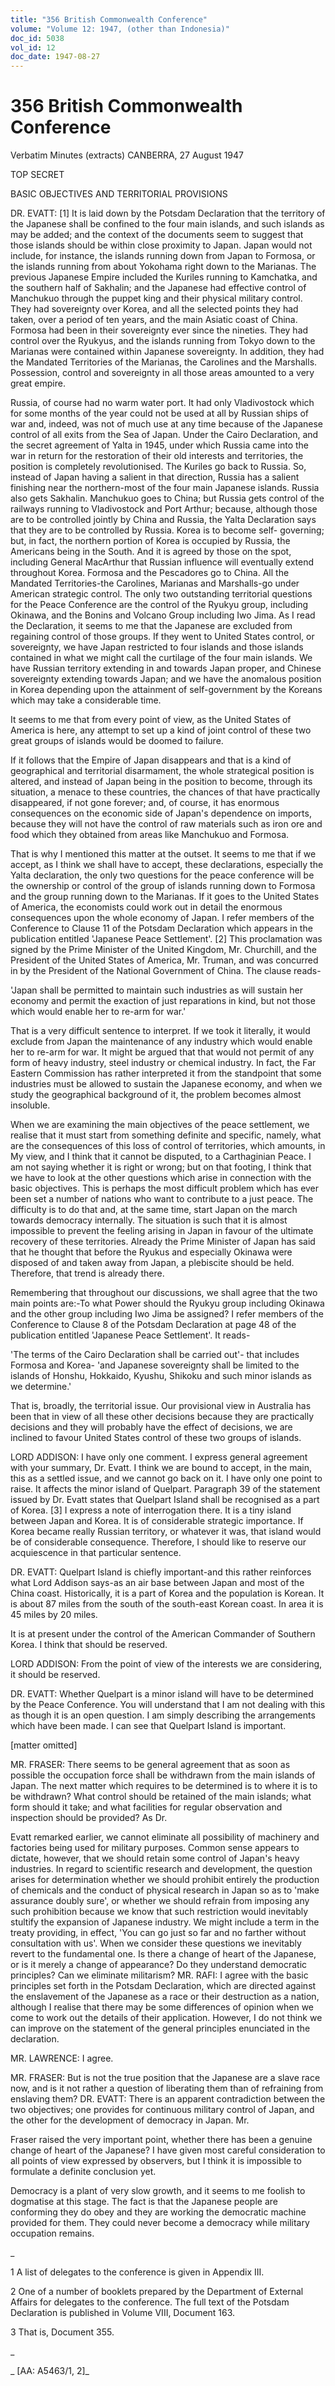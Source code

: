 ```yaml
---
title: "356 British Commonwealth Conference"
volume: "Volume 12: 1947, (other than Indonesia)"
doc_id: 5038
vol_id: 12
doc_date: 1947-08-27
---
```


# 356 British Commonwealth Conference

Verbatim Minutes (extracts) CANBERRA, 27 August 1947

TOP SECRET

BASIC OBJECTIVES AND TERRITORIAL PROVISIONS

DR. EVATT: [1] It is laid down by the Potsdam Declaration that the territory of the Japanese shall be confined to the four main islands, and such islands as may be added; and the context of the documents seem to suggest that those islands should be within close proximity to Japan. Japan would not include, for instance, the islands running down from Japan to Formosa, or the islands running from about Yokohama right down to the Marianas. The previous Japanese Empire included the Kuriles running to Kamchatka, and the southern half of Sakhalin; and the Japanese had effective control of Manchukuo through the puppet king and their physical military control. They had sovereignty over Korea, and all the selected points they had taken, over a period of ten years, and the main Asiatic coast of China. Formosa had been in their sovereignty ever since the nineties. They had control over the Ryukyus, and the islands running from Tokyo down to the Marianas were contained within Japanese sovereignty. In addition, they had the Mandated Territories of the Marianas, the Carolines and the Marshalls. Possession, control and sovereignty in all those areas amounted to a very great empire.

Russia, of course had no warm water port. It had only Vladivostock which for some months of the year could not be used at all by Russian ships of war and, indeed, was not of much use at any time because of the Japanese control of all exits from the Sea of Japan. Under the Cairo Declaration, and the secret agreement of Yalta in 1945, under which Russia came into the war in return for the restoration of their old interests and territories, the position is completely revolutionised. The Kuriles go back to Russia. So, instead of Japan having a salient in that direction, Russia has a salient finishing near the northern-most of the four main Japanese islands. Russia also gets Sakhalin. Manchukuo goes to China; but Russia gets control of the railways running to Vladivostock and Port Arthur; because, although those are to be controlled jointly by China and Russia, the Yalta Declaration says that they are to be controlled by Russia. Korea is to become self- governing; but, in fact, the northern portion of Korea is occupied by Russia, the Americans being in the South. And it is agreed by those on the spot, including General MacArthur that Russian influence will eventually extend throughout Korea. Formosa and the Pescadores go to China. All the Mandated Territories-the Carolines, Marianas and Marshalls-go under American strategic control. The only two outstanding territorial questions for the Peace Conference are the control of the Ryukyu group, including Okinawa, and the Bonins and Volcano Group including Iwo Jima. As I read the Declaration, it seems to me that the Japanese are excluded from regaining control of those groups. If they went to United States control, or sovereignty, we have Japan restricted to four islands and those islands contained in what we might call the curtilage of the four main islands. We have Russian territory extending in and towards Japan proper, and Chinese sovereignty extending towards Japan; and we have the anomalous position in Korea depending upon the attainment of self-government by the Koreans which may take a considerable time.

It seems to me that from every point of view, as the United States of America is here, any attempt to set up a kind of joint control of these two great groups of islands would be doomed to failure.

If it follows that the Empire of Japan disappears and that is a kind of geographical and territorial disarmament, the whole strategical position is altered, and instead of Japan being in the position to become, through its situation, a menace to these countries, the chances of that have practically disappeared, if not gone forever; and, of course, it has enormous consequences on the economic side of Japan's dependence on imports, because they will not have the control of raw materials such as iron ore and food which they obtained from areas like Manchukuo and Formosa.

That is why I mentioned this matter at the outset. It seems to me that if we accept, as I think we shall have to accept, these declarations, especially the Yalta declaration, the only two questions for the peace conference will be the ownership or control of the group of islands running down to Formosa and the group running down to the Marianas. If it goes to the United States of America, the economists could work out in detail the enormous consequences upon the whole economy of Japan. I refer members of the Conference to Clause 11 of the Potsdam Declaration which appears in the publication entitled 'Japanese Peace Settlement'. [2] This proclamation was signed by the Prime Minister of the United Kingdom, Mr. Churchill, and the President of the United States of America, Mr. Truman, and was concurred in by the President of the National Government of China. The clause reads-

'Japan shall be permitted to maintain such industries as will sustain her economy and permit the exaction of just reparations in kind, but not those which would enable her to re-arm for war.'

That is a very difficult sentence to interpret. If we took it literally, it would exclude from Japan the maintenance of any industry which would enable her to re-arm for war. It might be argued that that would not permit of any form of heavy industry, steel industry or chemical industry. In fact, the Far Eastern Commission has rather interpreted it from the standpoint that some industries must be allowed to sustain the Japanese economy, and when we study the geographical background of it, the problem becomes almost insoluble.

When we are examining the main objectives of the peace settlement, we realise that it must start from something definite and specific, namely, what are the consequences of this loss of control of territories, which amounts, in My view, and I think that it cannot be disputed, to a Carthaginian Peace. I am not saying whether it is right or wrong; but on that footing, I think that we have to look at the other questions which arise in connection with the basic objectives. This is perhaps the most difficult problem which has ever been set a number of nations who want to contribute to a just peace. The difficulty is to do that and, at the same time, start Japan on the march towards democracy internally. The situation is such that it is almost impossible to prevent the feeling arising in Japan in favour of the ultimate recovery of these territories. Already the Prime Minister of Japan has said that he thought that before the Ryukus and especially Okinawa were disposed of and taken away from Japan, a plebiscite should be held. Therefore, that trend is already there.

Remembering that throughout our discussions, we shall agree that the two main points are:-To what Power should the Ryukyu group including Okinawa and the other group including Iwo Jima be assigned? I refer members of the Conference to Clause 8 of the Potsdam Declaration at page 48 of the publication entitled 'Japanese Peace Settlement'. It reads-

'The terms of the Cairo Declaration shall be carried out'- that includes Formosa and Korea- 'and Japanese sovereignty shall be limited to the islands of Honshu, Hokkaido, Kyushu, Shikoku and such minor islands as we determine.'

That is, broadly, the territorial issue. Our provisional view in Australia has been that in view of all these other decisions because they are practically decisions and they will probably have the effect of decisions, we are inclined to favour United States control of these two groups of islands.

LORD ADDISON: I have only one comment. I express general agreement with your summary, Dr. Evatt. I think we are bound to accept, in the main, this as a settled issue, and we cannot go back on it. I have only one point to raise. It affects the minor island of Quelpart. Paragraph 39 of the statement issued by Dr. Evatt states that Quelpart Island shall be recognised as a part of Korea. [3] I express a note of interrogation there. It is a tiny island between Japan and Korea. It is of considerable strategic importance. If Korea became really Russian territory, or whatever it was, that island would be of considerable consequence. Therefore, I should like to reserve our acquiescence in that particular sentence.

DR. EVATT: Quelpart Island is chiefly important-and this rather reinforces what Lord Addison says-as an air base between Japan and most of the China coast. Historically, it is a part of Korea and the population is Korean. It is about 87 miles from the south of the south-east Korean coast. In area it is 45 miles by 20 miles.

It is at present under the control of the American Commander of Southern Korea. I think that should be reserved.

LORD ADDISON: From the point of view of the interests we are considering, it should be reserved.

DR. EVATT: Whether Quelpart is a minor island will have to be determined by the Peace Conference. You will understand that I am not dealing with this as though it is an open question. I am simply describing the arrangements which have been made. I can see that Quelpart Island is important.

[matter omitted]

MR. FRASER: There seems to be general agreement that as soon as possible the occupation force shall be withdrawn from the main islands of Japan. The next matter which requires to be determined is to where it is to be withdrawn? What control should be retained of the main islands; what form should it take; and what facilities for regular observation and inspection should be provided? As Dr.

Evatt remarked earlier, we cannot eliminate all possibility of machinery and factories being used for military purposes. Common sense appears to dictate, however, that we should retain some control of Japan's heavy industries. In regard to scientific research and development, the question arises for determination whether we should prohibit entirely the production of chemicals and the conduct of physical research in Japan so as to 'make assurance doubly sure', or whether we should refrain from imposing any such prohibition because we know that such restriction would inevitably stultify the expansion of Japanese industry. We might include a term in the treaty providing, in effect, 'You can go just so far and no farther without consultation with us'. When we consider these questions we inevitably revert to the fundamental one. Is there a change of heart of the Japanese, or is it merely a change of appearance? Do they understand democratic principles? Can we eliminate militarism? MR. RAFI: I agree with the basic principles set forth in the Potsdam Declaration, which are directed against the enslavement of the Japanese as a race or their destruction as a nation, although I realise that there may be some differences of opinion when we come to work out the details of their application. However, I do not think we can improve on the statement of the general principles enunciated in the declaration.

MR. LAWRENCE: I agree.

MR. FRASER: But is not the true position that the Japanese are a slave race now, and is it not rather a question of liberating them than of refraining from enslaving them? DR. EVATT: There is an apparent contradiction between the two objectives; one provides for continuous military control of Japan, and the other for the development of democracy in Japan. Mr.

Fraser raised the very important point, whether there has been a genuine change of heart of the Japanese? I have given most careful consideration to all points of view expressed by observers, but I think it is impossible to formulate a definite conclusion yet.

Democracy is a plant of very slow growth, and it seems to me foolish to dogmatise at this stage. The fact is that the Japanese people are conforming they do obey and they are working the democratic machine provided for them. They could never become a democracy while military occupation remains.

_

1 A list of delegates to the conference is given in Appendix III.

2 One of a number of booklets prepared by the Department of External Affairs for delegates to the conference. The full text of the Potsdam Declaration is published in Volume VIII, Document 163.

3 That is, Document 355.

_

_ [AA: A5463/1, 2]_
